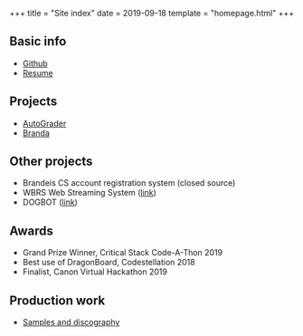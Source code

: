 +++
title = "Site index"
date = 2019-09-18
template = "homepage.html"
+++
## Basic info
- [Github](https://github.com/sternj)
- [Resume](resume/resume.pdf)

## Projects
- [AutoGrader](@/autograder/index.md)
- [Branda](@/branda/index.md)

## Other projects
- Brandeis CS account registration system (closed source)
- WBRS Web Streaming System ([link](http://wbrs.org/web-player))
- DOGBOT ([link](https://sternj-discord-dogbot.herokuapp.com/))
## Awards
- Grand Prize Winner, Critical Stack Code-A-Thon 2019
- Best use of DragonBoard, Codestellation 2018
- Finalist, Canon Virtual Hackathon 2019

## Production work
- [Samples and discography](@/production/index.md)